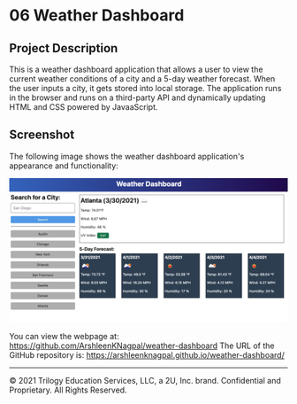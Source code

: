 # 06 Weather Dashboard

## Project Description

This is a weather dashboard application that allows a user to view the current weather conditions of a city and a 5-day weather forecast. When the user inputs a city, it gets stored into local storage. The application runs in the browser and runs on a third-party API and dynamically updating HTML and CSS powered by JavaaScript.

## Screenshot

The following image shows the weather dashboard application's appearance and functionality:

![The screenshot includes an image of the weather dashboard.](./screenshot.png)


You can view the webpage at: <https://github.com/ArshleenKNagpal/weather-dashboard>
The URL of the GitHub repository is: <https://arshleenknagpal.github.io/weather-dashboard/>


- - -
© 2021 Trilogy Education Services, LLC, a 2U, Inc. brand. Confidential and Proprietary. All Rights Reserved.
